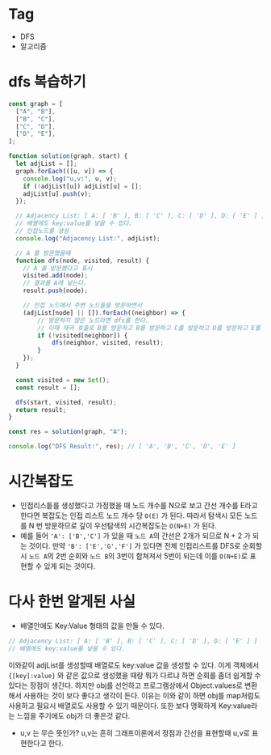 # Tag

- DFS
- 알고리즘

# dfs 복습하기

```Javascript
const graph = [
  ["A", "B"],
  ["B", "C"],
  ["C", "D"],
  ["D", "E"],
];

function solution(graph, start) {
  let adjList = [];
  graph.forEach(([u, v]) => {
    console.log("u,v:", u, v);
    if (!adjList[u]) adjList[u] = [];
    adjList[u].push(v);
  });

  // Adjacency List: [ A: [ 'B' ], B: [ 'C' ], C: [ 'D' ], D: [ 'E' ] ]
  // 배열에도 key:value를 넣을 수 있다.
  // 인접노드를 생성
  console.log("Adjacency List:", adjList);

  // A 를 방문했을때
  function dfs(node, visited, result) {
    // A 를 방문했다고 표시
    visited.add(node);
    // 결과를 A에 넣는다.
    result.push(node);

    // 인접 노드에서 주변 노드들을 방문하면서
    (adjList[node] || []).forEach((neighbor) => {
        // 방문하지 않은 노드라면 dfs를 한다.
        // 이때 재귀 호출로 B를 방문하고 B를 방문하고 C를 방문하고 D를 방문하고 E를 방문한다.
        if (!visited[neighbor]) {
            dfs(neighbor, visited, result);
        }
    });
  }

  const visited = new Set();
  const result = [];

  dfs(start, visited, result);
  return result;
}

const res = solution(graph, "A");

console.log("DFS Result:", res); // [ 'A', 'B', 'C', 'D', 'E' ]

```

# 시간복잡도

- 인접리스틑를 생성했다고 가정했을 때 노드 개수를 N으로 보고 간선 개수를 E라고 한다면 복잡도는 인접 리스트 노드 개수 당 `O(E)` 가 된다. 따라서 탐색시 모든 노드를 N 번 방문하므로 깊이 우선탐색의 시간복잡도는 `O(N+E)` 가 된다.
- 예를 들어 `'A': ['B','C']` 가 있을 때 `노드 A`의 간선은 2개가 되므로 N + 2 가 되는 것이다. 만약 `'B': ['E','G','F']` 가 있다면 전체 인접리스트를 DFS로 순회할 시 `노드 A`의 2번 순회와 `노드 B`의 3번이 합쳐져서 5번이 되는데 이를 `O(N+E)`로 표현할 수 있게 되는 것이다.

# 다사 한번 알게된 사실

- 배열안에도 Key:Value 형태의 값을 만들 수 있다.

```javascript
// Adjacency List: [ A: [ 'B' ], B: [ 'C' ], C: [ 'D' ], D: [ 'E' ] ]
// 배열에도 key:value를 넣을 수 있다.
```

이와같이 adjList를 생성할때 배열로도 key:value 값을 생성할 수 있다.
이게 객체에서 `{[key]:value}` 와 같은 값으로 생성했을 때랑 뭐가 다르냐 하면 순회를 좀더 쉽게할 수 있다는 장점이 생긴다.
하지만 obj를 선언하고 프로그램상에서 Object.values로 변환해서 사용하는 것이 보다 좋다고 생각이 든다.
이유는 이와 같이 하면 obj를 map처럼도 사용하고 필요시 배열로도 사용할 수 있기 때문이다. 또한 보다 명확하게 Key:value라는 느낌을 주기에도 obj가 더 좋은것 같다.

- u,v 는 무슨 뜻인가?
  u,v는 흔히 그래프이론에서 정점과 간선을 표현할때 u,v로 표현한다고 한다.
